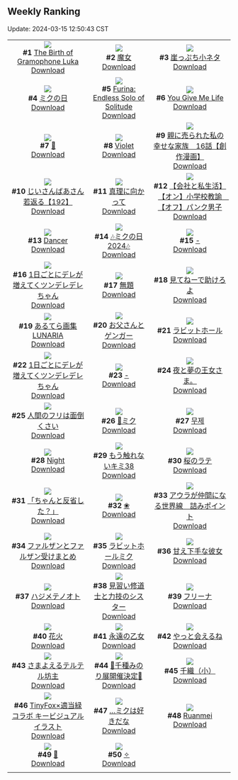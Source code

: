 ## Weekly Ranking
Update: 2024-03-15 12:50:43 CST

|      |      |      |
| :----: | :----: | :----: |
| ![](https://i.pixiv.re/c/240x480/img-master/img/2024/03/09/00/09/16/116741033_p0_master1200.jpg)<br>**#1** [The Birth of Gramophone Luka](https://www.pixiv.net/artworks/116741033)<br>[Download](https://i.pixiv.re/img-original/img/2024/03/09/00/09/16/116741033_p0.jpg) | ![](https://i.pixiv.re/c/240x480/img-master/img/2024/03/07/16/44/25/116699716_p0_master1200.jpg)<br>**#2** [魔女](https://www.pixiv.net/artworks/116699716)<br>[Download](https://i.pixiv.re/img-original/img/2024/03/07/16/44/25/116699716_p0.jpg) | ![](https://i.pixiv.re/c/240x480/img-master/img/2024/03/08/18/56/06/116730080_p0_master1200.jpg)<br>**#3** [崖っぷち小ネタ](https://www.pixiv.net/artworks/116730080)<br>[Download](https://i.pixiv.re/img-original/img/2024/03/08/18/56/06/116730080_p0.jpg) |
| ![](https://i.pixiv.re/c/240x480/img-master/img/2024/03/09/00/00/53/116740385_p0_master1200.jpg)<br>**#4** [ミクの日](https://www.pixiv.net/artworks/116740385)<br>[Download](https://i.pixiv.re/img-original/img/2024/03/09/00/00/53/116740385_p0.jpg) | ![](https://i.pixiv.re/c/240x480/img-master/img/2024/03/08/00/14/26/116712631_p0_master1200.jpg)<br>**#5** [Furina: Endless Solo of Solitude](https://www.pixiv.net/artworks/116712631)<br>[Download](https://i.pixiv.re/img-original/img/2024/03/08/00/14/26/116712631_p0.jpg) | ![](https://i.pixiv.re/c/240x480/img-master/img/2024/03/09/19/05/40/116763500_p0_master1200.jpg)<br>**#6** [You Give Me Life](https://www.pixiv.net/artworks/116763500)<br>[Download](https://i.pixiv.re/img-original/img/2024/03/09/19/05/40/116763500_p0.jpg) |
| ![](https://i.pixiv.re/c/240x480/img-master/img/2024/03/08/00/00/19/116711954_p0_master1200.jpg)<br>**#7** [🎍](https://www.pixiv.net/artworks/116711954)<br>[Download](https://i.pixiv.re/img-original/img/2024/03/08/00/00/19/116711954_p0.jpg) | ![](https://i.pixiv.re/c/240x480/img-master/img/2024/03/07/00/00/10/116684786_p0_master1200.jpg)<br>**#8** [Violet](https://www.pixiv.net/artworks/116684786)<br>[Download](https://i.pixiv.re/img-original/img/2024/03/07/00/00/10/116684786_p0.jpg) | ![](https://i.pixiv.re/c/240x480/img-master/img/2024/03/08/19/36/11/116731253_p0_master1200.jpg)<br>**#9** [親に売られた私の幸せな家族　16話【創作漫画】](https://www.pixiv.net/artworks/116731253)<br>[Download](https://i.pixiv.re/img-original/img/2024/03/08/19/36/11/116731253_p0.jpg) |
| ![](https://i.pixiv.re/c/240x480/img-master/img/2024/03/09/11/13/28/116752077_p0_master1200.jpg)<br>**#10** [じいさんばあさん若返る【192】](https://www.pixiv.net/artworks/116752077)<br>[Download](https://i.pixiv.re/img-original/img/2024/03/09/11/13/28/116752077_p0.jpg) | ![](https://i.pixiv.re/c/240x480/img-master/img/2024/03/07/03/30/41/116689505_p0_master1200.jpg)<br>**#11** [真理に向かって](https://www.pixiv.net/artworks/116689505)<br>[Download](https://i.pixiv.re/img-original/img/2024/03/07/03/30/41/116689505_p0.jpg) | ![](https://i.pixiv.re/c/240x480/img-master/img/2024/03/08/12/00/07/116722447_p0_master1200.jpg)<br>**#12** [【会社と私生活】【オン】小学校教諭　【オフ】パンク男子](https://www.pixiv.net/artworks/116722447)<br>[Download](https://i.pixiv.re/img-original/img/2024/03/08/12/00/07/116722447_p0.jpg) |
| ![](https://i.pixiv.re/c/240x480/img-master/img/2024/03/08/00/03/15/116712238_p0_master1200.jpg)<br>**#13** [Dancer](https://www.pixiv.net/artworks/116712238)<br>[Download](https://i.pixiv.re/img-original/img/2024/03/08/00/03/15/116712238_p0.jpg) | ![](https://i.pixiv.re/c/240x480/img-master/img/2024/03/09/03/09/01/116745577_p0_master1200.jpg)<br>**#14** [🎶ミクの日2024🎶](https://www.pixiv.net/artworks/116745577)<br>[Download](https://i.pixiv.re/img-original/img/2024/03/09/03/09/01/116745577_p0.jpg) | ![](https://i.pixiv.re/c/240x480/img-master/img/2024/03/08/00/00/12/116711913_p0_master1200.jpg)<br>**#15** [-](https://www.pixiv.net/artworks/116711913)<br>[Download](https://i.pixiv.re/img-original/img/2024/03/08/00/00/12/116711913_p0.jpg) |
| ![](https://i.pixiv.re/c/240x480/img-master/img/2024/03/07/00/00/54/116684958_p0_master1200.jpg)<br>**#16** [1日ごとにデレが増えてくツンデレデレちゃん](https://www.pixiv.net/artworks/116684958)<br>[Download](https://i.pixiv.re/img-original/img/2024/03/07/00/00/54/116684958_p0.jpg) | ![](https://i.pixiv.re/c/240x480/img-master/img/2024/03/07/19/39/32/116703712_p0_master1200.jpg)<br>**#17** [無題](https://www.pixiv.net/artworks/116703712)<br>[Download](https://i.pixiv.re/img-original/img/2024/03/07/19/39/32/116703712_p0.jpg) | ![](https://i.pixiv.re/c/240x480/img-master/img/2024/03/08/07/30/03/116719038_p0_master1200.jpg)<br>**#18** [見てねーで助けろよ](https://www.pixiv.net/artworks/116719038)<br>[Download](https://i.pixiv.re/img-original/img/2024/03/08/07/30/03/116719038_p0.jpg) |
| ![](https://i.pixiv.re/c/240x480/img-master/img/2024/03/09/00/01/01/116740413_p0_master1200.jpg)<br>**#19** [あるてら画集 LUNARIA](https://www.pixiv.net/artworks/116740413)<br>[Download](https://i.pixiv.re/img-original/img/2024/03/09/00/01/01/116740413_p0.jpg) | ![](https://i.pixiv.re/c/240x480/img-master/img/2024/03/09/19/56/32/116764999_p0_master1200.jpg)<br>**#20** [お父さんとゲンガー](https://www.pixiv.net/artworks/116764999)<br>[Download](https://i.pixiv.re/img-original/img/2024/03/09/19/56/32/116764999_p0.jpg) | ![](https://i.pixiv.re/c/240x480/img-master/img/2024/03/08/22/21/27/116736747_p0_master1200.jpg)<br>**#21** [ラビットホール](https://www.pixiv.net/artworks/116736747)<br>[Download](https://i.pixiv.re/img-original/img/2024/03/08/22/21/27/116736747_p0.jpg) |
| ![](https://i.pixiv.re/c/240x480/img-master/img/2024/03/09/00/01/29/116740489_p0_master1200.jpg)<br>**#22** [1日ごとにデレが増えてくツンデレデレちゃん](https://www.pixiv.net/artworks/116740489)<br>[Download](https://i.pixiv.re/img-original/img/2024/03/09/00/01/29/116740489_p0.jpg) | ![](https://i.pixiv.re/c/240x480/img-master/img/2024/03/09/05/39/07/116711920_p0_master1200.jpg)<br>**#23** [-](https://www.pixiv.net/artworks/116711920)<br>[Download](https://i.pixiv.re/img-original/img/2024/03/09/05/39/07/116711920_p0.jpg) | ![](https://i.pixiv.re/c/240x480/img-master/img/2024/03/08/00/00/07/116711878_p0_master1200.jpg)<br>**#24** [夜と夢の王女さま。](https://www.pixiv.net/artworks/116711878)<br>[Download](https://i.pixiv.re/img-original/img/2024/03/08/00/00/07/116711878_p0.jpg) |
| ![](https://i.pixiv.re/c/240x480/img-master/img/2024/03/07/17/00/13/116700055_p0_master1200.jpg)<br>**#25** [人間のフリは面倒くさい](https://www.pixiv.net/artworks/116700055)<br>[Download](https://i.pixiv.re/img-original/img/2024/03/07/17/00/13/116700055_p0.jpg) | ![](https://i.pixiv.re/c/240x480/img-master/img/2024/03/07/00/06/10/116685295_p0_master1200.jpg)<br>**#26** [🌸ミク](https://www.pixiv.net/artworks/116685295)<br>[Download](https://i.pixiv.re/img-original/img/2024/03/07/00/06/10/116685295_p0.jpg) | ![](https://i.pixiv.re/c/240x480/img-master/img/2024/03/07/00/00/15/116684819_p0_master1200.jpg)<br>**#27** [무제](https://www.pixiv.net/artworks/116684819)<br>[Download](https://i.pixiv.re/img-original/img/2024/03/07/00/00/15/116684819_p0.jpg) |
| ![](https://i.pixiv.re/c/240x480/img-master/img/2024/03/09/01/26/20/116743656_p0_master1200.jpg)<br>**#28** [Night](https://www.pixiv.net/artworks/116743656)<br>[Download](https://i.pixiv.re/img-original/img/2024/03/09/01/26/20/116743656_p0.jpg) | ![](https://i.pixiv.re/c/240x480/img-master/img/2024/03/08/17/16/32/116727559_p0_master1200.jpg)<br>**#29** [もう触れないキミ38](https://www.pixiv.net/artworks/116727559)<br>[Download](https://i.pixiv.re/img-original/img/2024/03/08/17/16/32/116727559_p0.jpg) | ![](https://i.pixiv.re/c/240x480/img-master/img/2024/03/07/20/30/01/116705122_p0_master1200.jpg)<br>**#30** [桜のラテ](https://www.pixiv.net/artworks/116705122)<br>[Download](https://i.pixiv.re/img-original/img/2024/03/07/20/30/01/116705122_p0.jpg) |
| ![](https://i.pixiv.re/c/240x480/img-master/img/2024/03/08/21/04/04/116734104_p0_master1200.jpg)<br>**#31** [「ちゃんと反省した？」](https://www.pixiv.net/artworks/116734104)<br>[Download](https://i.pixiv.re/img-original/img/2024/03/08/21/04/04/116734104_p0.jpg) | ![](https://i.pixiv.re/c/240x480/img-master/img/2024/03/09/00/01/06/116740428_p0_master1200.jpg)<br>**#32** [❀](https://www.pixiv.net/artworks/116740428)<br>[Download](https://i.pixiv.re/img-original/img/2024/03/09/00/01/06/116740428_p0.jpg) | ![](https://i.pixiv.re/c/240x480/img-master/img/2024/03/08/11/00/47/116721610_p0_master1200.jpg)<br>**#33** [アウラが仲間になる世界線　詰みポイント](https://www.pixiv.net/artworks/116721610)<br>[Download](https://i.pixiv.re/img-original/img/2024/03/08/11/00/47/116721610_p0.jpg) |
| ![](https://i.pixiv.re/c/240x480/img-master/img/2024/03/08/11/20/07/116721852_p0_master1200.jpg)<br>**#34** [ファルザンとファルザン受けまとめ](https://www.pixiv.net/artworks/116721852)<br>[Download](https://i.pixiv.re/img-original/img/2024/03/08/11/20/07/116721852_p0.jpg) | ![](https://i.pixiv.re/c/240x480/img-master/img/2024/03/08/01/23/41/116714534_p0_master1200.jpg)<br>**#35** [ラビットホールミク](https://www.pixiv.net/artworks/116714534)<br>[Download](https://i.pixiv.re/img-original/img/2024/03/08/01/23/41/116714534_p0.jpg) | ![](https://i.pixiv.re/c/240x480/img-master/img/2024/03/10/00/33/48/116768466_p0_master1200.jpg)<br>**#36** [甘え下手な彼女](https://www.pixiv.net/artworks/116768466)<br>[Download](https://i.pixiv.re/img-original/img/2024/03/10/00/33/48/116768466_p0.jpg) |
| ![](https://i.pixiv.re/c/240x480/img-master/img/2024/03/09/00/45/15/116742446_p0_master1200.jpg)<br>**#37** [ハジメテノオト](https://www.pixiv.net/artworks/116742446)<br>[Download](https://i.pixiv.re/img-original/img/2024/03/09/00/45/15/116742446_p0.jpg) | ![](https://i.pixiv.re/c/240x480/img-master/img/2024/03/07/18/59/10/116702645_p0_master1200.jpg)<br>**#38** [見習い修道士と力技のシスター](https://www.pixiv.net/artworks/116702645)<br>[Download](https://i.pixiv.re/img-original/img/2024/03/07/18/59/10/116702645_p0.jpg) | ![](https://i.pixiv.re/c/240x480/img-master/img/2024/03/07/22/57/44/116709821_p0_master1200.jpg)<br>**#39** [フリーナ](https://www.pixiv.net/artworks/116709821)<br>[Download](https://i.pixiv.re/img-original/img/2024/03/07/22/57/44/116709821_p0.jpg) |
| ![](https://i.pixiv.re/c/240x480/img-master/img/2024/03/07/00/18/14/116685741_p0_master1200.jpg)<br>**#40** [花火](https://www.pixiv.net/artworks/116685741)<br>[Download](https://i.pixiv.re/img-original/img/2024/03/07/00/18/14/116685741_p0.jpg) | ![](https://i.pixiv.re/c/240x480/img-master/img/2024/03/09/00/00/37/116740326_p0_master1200.jpg)<br>**#41** [永遠の乙女](https://www.pixiv.net/artworks/116740326)<br>[Download](https://i.pixiv.re/img-original/img/2024/03/09/00/00/37/116740326_p0.jpg) | ![](https://i.pixiv.re/c/240x480/img-master/img/2024/03/08/20/09/48/116732320_p0_master1200.jpg)<br>**#42** [やっと会えるね](https://www.pixiv.net/artworks/116732320)<br>[Download](https://i.pixiv.re/img-original/img/2024/03/08/20/09/48/116732320_p0.jpg) |
| ![](https://i.pixiv.re/c/240x480/img-master/img/2024/03/08/07/15/00/116718880_p0_master1200.jpg)<br>**#43** [さまよえるテルテル坊主](https://www.pixiv.net/artworks/116718880)<br>[Download](https://i.pixiv.re/img-original/img/2024/03/08/07/15/00/116718880_p0.jpg) | ![](https://i.pixiv.re/c/240x480/img-master/img/2024/03/07/00/06/32/116685311_p0_master1200.jpg)<br>**#44** [💜千種みのり展開催決定💜](https://www.pixiv.net/artworks/116685311)<br>[Download](https://i.pixiv.re/img-original/img/2024/03/07/00/06/32/116685311_p0.jpg) | ![](https://i.pixiv.re/c/240x480/img-master/img/2024/03/08/00/00/19/116711951_p0_master1200.jpg)<br>**#45** [千織（小）](https://www.pixiv.net/artworks/116711951)<br>[Download](https://i.pixiv.re/img-original/img/2024/03/08/00/00/19/116711951_p0.jpg) |
| ![](https://i.pixiv.re/c/240x480/img-master/img/2024/03/08/02/08/37/116715425_p0_master1200.jpg)<br>**#46** [TinyFox×適当緑コラボ キービジュアルイラスト](https://www.pixiv.net/artworks/116715425)<br>[Download](https://i.pixiv.re/img-original/img/2024/03/08/02/08/37/116715425_p0.jpg) | ![](https://i.pixiv.re/c/240x480/img-master/img/2024/03/09/00/06/58/116740912_p0_master1200.jpg)<br>**#47** […ミクは好きだな](https://www.pixiv.net/artworks/116740912)<br>[Download](https://i.pixiv.re/img-original/img/2024/03/09/00/06/58/116740912_p0.jpg) | ![](https://i.pixiv.re/c/240x480/img-master/img/2024/03/08/13/45/30/116723960_p0_master1200.jpg)<br>**#48** [Ruanmei](https://www.pixiv.net/artworks/116723960)<br>[Download](https://i.pixiv.re/img-original/img/2024/03/08/13/45/30/116723960_p0.jpg) |
| ![](https://i.pixiv.re/c/240x480/img-master/img/2024/03/08/20/28/19/116732891_p0_master1200.jpg)<br>**#49** [💠](https://www.pixiv.net/artworks/116732891)<br>[Download](https://i.pixiv.re/img-original/img/2024/03/08/20/28/19/116732891_p0.jpg) | ![](https://i.pixiv.re/c/240x480/img-master/img/2024/03/09/00/38/15/116742197_p0_master1200.jpg)<br>**#50** [✧](https://www.pixiv.net/artworks/116742197)<br>[Download](https://i.pixiv.re/img-original/img/2024/03/09/00/38/15/116742197_p0.jpg) |
|      |

